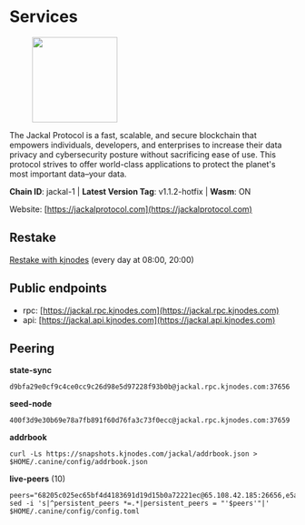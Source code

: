 # Services

<figure><img src="https://raw.githubusercontent.com/kj89/testnet_manuals/main/pingpub/logos/jackal.png" width="150" alt=""><figcaption></figcaption></figure>

The Jackal Protocol is a fast, scalable, and secure blockchain that empowers  individuals, developers, and enterprises to increase their data privacy and  cybersecurity posture without sacrificing ease of use. This protocol strives  to offer world-class applications to protect the planet's most important data–your data.

**Chain ID**: jackal-1 | **Latest Version Tag**: v1.1.2-hotfix | **Wasm**: ON

Website: [https://jackalprotocol.com](https://jackalprotocol.com)

## Restake

[Restake with kjnodes](https://restake.app/jackal/jklvaloper1tr3wm3mdkz0tda6t7vavqnn7fe2g4un0f67xmt) (every day at 08:00, 20:00)
## Public endpoints

* rpc: [https://jackal.rpc.kjnodes.com](https://jackal.rpc.kjnodes.com)
* api: [https://jackal.api.kjnodes.com](https://jackal.api.kjnodes.com)

## Peering

**state-sync**

```
d9bfa29e0cf9c4ce0cc9c26d98e5d97228f93b0b@jackal.rpc.kjnodes.com:37656
```

**seed-node**

```
400f3d9e30b69e78a7fb891f60d76fa3c73f0ecc@jackal.rpc.kjnodes.com:37659
```

**addrbook**
```
curl -Ls https://snapshots.kjnodes.com/jackal/addrbook.json > $HOME/.canine/config/addrbook.json
```

**live-peers** (10)
```
peers="68205c025ec65bf4d4183691d19d15b0a72221ec@65.108.42.185:26656,e5a142be860ee9b2f5c71d813e39fceb12cbd218@78.46.78.83:26686,ee2ef67b49cbc7b4af7ff0b7321870a5d9ae69a5@65.108.138.80:17556,d9bfa29e0cf9c4ce0cc9c26d98e5d97228f93b0b@65.109.88.38:37656,433e26fb4d2533d81a2016a7c9ba768dd6ad2177@65.108.194.26:60756,0faa7f1099de2e02deebe09fcb52863056333265@144.202.72.17:26616,1f30e644ddd8edf310cbd9be4ac07b604eed581e@66.85.143.242:26676,c0b6d010bb442ff6511bc6fdde1f319b8a3a3bdc@65.108.127.50:17556,0985977a794b298e7ef990fe344d572c60c453b1@172.105.72.158:26656,ff94a29e02de8369faf37c76d3c97684bbd51bd6@185.16.38.165:17556"
sed -i 's|^persistent_peers *=.*|persistent_peers = "'$peers'"|' $HOME/.canine/config/config.toml
```
